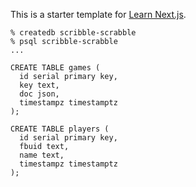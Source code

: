 This is a starter template for [Learn Next.js](https://nextjs.org/learn).

```
% createdb scribble-scrabble
% psql scribble-scrabble
...
```

```
CREATE TABLE games (
  id serial primary key,
  key text,
  doc json,
  timestampz timestamptz
);

CREATE TABLE players (
  id serial primary key,
  fbuid text,
  name text,
  timestampz timestamptz
);
```